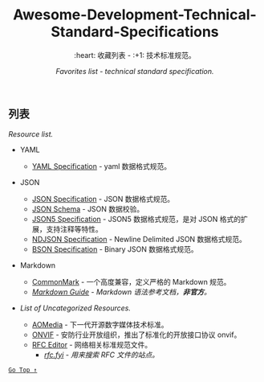 <div align="center">
  <h1>Awesome-Development-Technical-Standard-Specifications</h1>

  <p>:heart: 收藏列表 - :+1: 技术标准规范。</p>
  <p><i>Favorites list - technical standard specification.</i></p>
</div>

<br />

## 列表

*Resource list.*

- YAML
  - [YAML Specification](https://yaml.org/) - yaml 数据格式规范。

- JSON
  - [JSON Specification](http://www.json.org/) - JSON 数据格式规范。
  - [JSON Schema](http://json-schema.org/) - JSON 数据校验。
  - [JSON5 Specification](https://spec.json5.org/) - JSON5 数据格式规范，是对 JSON 格式的扩展，支持注释等特性。
  - [NDJSON Specification](http://ndjson.org/) - Newline Delimited JSON 数据格式规范。
  - [BSON Specification](http://bsonspec.org/) - Binary JSON 数据格式规范。

- Markdown
  - [CommonMark](https://commonmark.org/) - 一个高度兼容，定义严格的 Markdown 规范。
  - [*Markdown Guide*](https://www.markdownguide.org/) - _Markdown 语法参考文档，**非官方**。_

- *List of Uncategorized Resources.*
  - [AOMedia](https://aomedia.org/) - 下一代开源数字媒体技术标准。
  - [ONVIF](https://www.onvif.org/) - 安防行业开放组织，推出了标准化的开放接口协议 onvif。
  - [RFC Editor](https://www.rfc-editor.org/) - 网络相关标准规范文件。
    - [*rfc.fyi*](https://rfc.fyi/) - *用来搜索 RFC 文件的站点。*

[`Go Top ↑`](#awesome-development-technical-standard-specifications)
